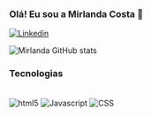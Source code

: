 ### Olá! Eu sou a Mirlanda Costa 👋

[![Linkedin](https://img.shields.io/badge/LinkedIn-0077B5?style=for-the-badge&logo=linkedin&logoColor=white)](https://www.linkedin.com/in/mirlandacosta/)

![Mirlanda GitHub stats](https://github-readme-stats.vercel.app/api?username=mirlandaqa&show_icons=true&theme=onedark)


### Tecnologias

<div style="display: inline_block"><br/>
<img align="center" alt="html5" src="https://img.shields.io/badge/HTML5-E34F26?style=for-the-badge&logo=html5&logoColor=white"/>

<img align="center" alt="Javascript" src="https://img.shields.io/badge/JavaScript-F7DF1E?style=for-the-badge&logo=javascript&logoColor=black"/>

<img align="center" alt="CSS" src="https://img.shields.io/badge/CSS-239120?&style=for-the-badge&logo=css3&logoColor=white"/>
  
</div><br>

